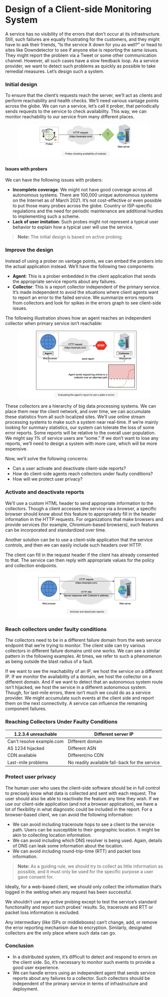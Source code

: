 # Design of a Client-side Monitoring System

A service has no visibility of the errors that don’t occur at its infrastructure. Still, such failures are equally frustrating for the customers, and they might have to ask their friends, “Is the service X down for you as well?” or head to sites like Downdetector to see if anyone else is reporting the same issues. They might report the problem via a Tweet or some other communication channel. However, all such cases have a slow feedback loop. As a service provider, we want to detect such problems as quickly as possible to take remedial measures. Let’s design such a system.

### Initial design <a href="#initial-design-0" id="initial-design-0"></a>

To ensure that the client’s requests reach the server, we’ll act as clients and perform reachability and health checks. We’ll need various vantage points across the globe. We can run a service, let’s call it prober, that periodically sends requests to the service to check availability. This way, we can monitor reachability to our service from many different places.

<figure><img src="../.gitbook/assets/Screenshot 2023-09-03 at 12.21.45 AM.png" alt=""><figcaption></figcaption></figure>

#### Issues with probers <a href="#issues-with-probers-0" id="issues-with-probers-0"></a>

We can have the following issues with probers:

* **Incomplete coverage**: We might not have good coverage across all autonomous systems. There are 100,000 unique autonomous systems on the Internet as of March 2021. It’s not cost-effective or even possible to put those many probes across the globe. Country or ISP-specific regulations and the need for periodic maintenance are additional hurdles to implementing such a scheme.
* **Lack of user imitation**: Such probes might not represent a typical user behavior to explain how a typical user will use the service.

> **Note:** The initial design is based on active probing.

### Improve the design <a href="#improve-the-design-1" id="improve-the-design-1"></a>

Instead of using a prober on vantage points, we can embed the probers into the actual application instead. We’ll have the following two components:

* **Agent**: This is a prober embedded in the client application that sends the appropriate service reports about any failures.
* **Collector**: This is a report collector independent of the primary service. It’s made independent to avoid the situations where client agents want to report an error to the failed service. We summarize errors reports from collectors and look for spikes in the errors graph to see client-side issues.

The following illustration shows how an agent reaches an independent collector when primary service isn’t reachable:

<figure><img src="../.gitbook/assets/Screenshot 2023-09-03 at 12.22.07 AM.png" alt=""><figcaption></figcaption></figure>

These collectors are a hierarchy of big data processing systems. We can place them near the client network, and over time, we can accumulate these statistics from all such localized sites. We’ll use online stream processing systems to make such a system near real-time. If we’re mainly looking for summary statistics, our system can tolerate the loss of some error reports. Some reports will be relative to the overall user population. We might say 1% of service users are “some.” If we don’t want to lose any reports, we’ll need to design a system with more care, which will be more expensive.

Now, we’ll solve the following concerns:

* Can a user activate and deactivate client-side reports?
* How do client-side agents reach collectors under faulty conditions?
* How will we protect user privacy?

### Activate and deactivate reports <a href="#activate-and-deactivate-reports-0" id="activate-and-deactivate-reports-0"></a>

We’ll use a custom HTML header to send appropriate information to the collectors. Though a client accesses the service via a browser, a specific browser should know about this feature to appropriately fill in the header information in the HTTP requests. For organizations that make browsers and provide services (for example, Chromium-based browsers), such features can be incorporated and standardized over time.

Another solution can be to use a client-side application that the service controls, and then we can easily include such headers over HTTP.

The client can fill in the request header if the client has already consented to that. The service can then reply with appropriate values for the policy and collection endpoints.

<figure><img src="../.gitbook/assets/Screenshot 2023-09-03 at 12.22.39 AM.png" alt=""><figcaption></figcaption></figure>

### Reach collectors under faulty conditions <a href="#reach-collectors-under-faulty-conditions-0" id="reach-collectors-under-faulty-conditions-0"></a>

The collectors need to be in a different failure domain from the web service endpoint that we’re trying to monitor. The client side can try various collectors in different failure domains until one works. We can see a similar pattern in the following examples. At times, we refer to such a phenomenon as being outside the blast radius of a fault.

If we want to see the reachability of an IP, we host the service on a different IP. If we monitor the availability of a domain, we host the collector on a different domain. And if we want to detect that an autonomous system route isn’t hijacked, we host the service in a different autonomous system. Though, for last-mile errors, there isn’t much we could do as a service provider. We might accumulate such events at the client side and report them on the next connectivity. A service can influence the remaining component failures.

### Reaching Collectors Under Faulty Conditions

| 1.2.3.4 unreachable       | Different server IP                            |
| ------------------------- | ---------------------------------------------- |
| Can't resolve example.com | Different domain                               |
| AS 1234 hijacked          | Different ASN                                  |
| CDN available             | Different/no CDN                               |
| Last-mile problems        | No readily available fall-back for the service |

### Protect user privacy <a href="#protect-user-privacy-0" id="protect-user-privacy-0"></a>

The human user who uses the client-side software should be in full control to precisely know what data is collected and sent with each request. The user should also be able to reactivate the feature any time they wish. If we use our client-side application (and not a browser application), we have a lot of flexibility in what diagnostic could be included in the report. For a browser-based client, we can avoid the following information:

* We can avoid including traceroute hops to see a client to the service path. Users can be susceptible to their geographic location. It might be akin to collecting location information.
* We can avoid including which DNS resolver is being used. Again, details of DNS can leak some information about the location.
* We can avoid including round-trip-time (RTT) and packet loss information.

> **Note:** As a guiding rule, we should try to collect as little information as possible, and it must only be used for the specific purpose a user gave consent for.

Ideally, for a web-based client, we should only collect the information that’s logged in the weblog when any request has been successful.

We shouldn’t use any active probing except to test the service’s standard functionality and report such probes’ results. So, traceroute and RTT or packet loss information is excluded.

Any intermediary (like ISPs or middleboxes) can’t change, add, or remove the error reporting mechanism due to encryption. Similarly, designated collectors are the only place where such data can go.

### Conclusion <a href="#conclusion-0" id="conclusion-0"></a>

* In a distributed system, it’s difficult to detect and respond to errors on the client side. So, it’s necessary to monitor such events to provide a good user experience.
* We can handle errors using an independent agent that sends service reports about any failures to a collector. Such collectors should be independent of the primary service in terms of infrastructure and deployment.
